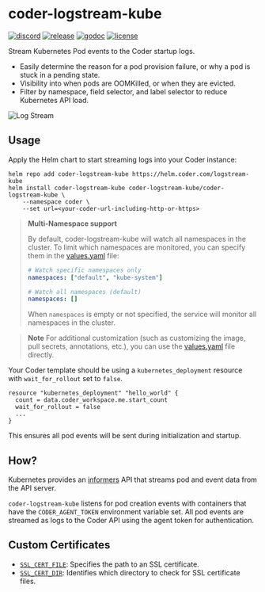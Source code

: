 # coder-logstream-kube

[![discord](https://img.shields.io/discord/747933592273027093?label=discord)](https://discord.gg/coder)
[![release](https://img.shields.io/github/v/tag/coder/coder-logstream-kube)](https://github.com/coder/envbuilder/pkgs/container/coder-logstream-kube)
[![godoc](https://pkg.go.dev/badge/github.com/coder/coder-logstream-kube.svg)](https://pkg.go.dev/github.com/coder/coder-logstream-kube)
[![license](https://img.shields.io/github/license/coder/coder-logstream-kube)](./LICENSE)

Stream Kubernetes Pod events to the Coder startup logs.

- Easily determine the reason for a pod provision failure, or why a pod is stuck in a pending state.
- Visibility into when pods are OOMKilled, or when they are evicted.
- Filter by namespace, field selector, and label selector to reduce Kubernetes API load.

![Log Stream](./scripts/demo.png)

## Usage

Apply the Helm chart to start streaming logs into your Coder instance:

```console
helm repo add coder-logstream-kube https://helm.coder.com/logstream-kube
helm install coder-logstream-kube coder-logstream-kube/coder-logstream-kube \
    --namespace coder \
    --set url=<your-coder-url-including-http-or-https>
```

> **Multi-Namespace support**
>
> By default, coder-logstream-kube will watch all namespaces in the cluster. To limit which namespaces are monitored, you can specify them in the [values.yaml](helm/values.yaml) file:
>
> ```yaml
> # Watch specific namespaces only
> namespaces: ["default", "kube-system"]
> 
> # Watch all namespaces (default)
> namespaces: []
> ```
>
> When `namespaces` is empty or not specified, the service will monitor all namespaces in the cluster.

> **Note**
> For additional customization (such as customizing the image, pull secrets, annotations, etc.), you can use the
> [values.yaml](helm/values.yaml) file directly.

Your Coder template should be using a `kubernetes_deployment` resource with `wait_for_rollout` set to `false`.

```hcl
resource "kubernetes_deployment" "hello_world" {
  count = data.coder_workspace.me.start_count
  wait_for_rollout = false
  ...
}
```

This ensures all pod events will be sent during initialization and startup.

## How?

Kubernetes provides an [informers](https://pkg.go.dev/k8s.io/client-go/informers) API that streams pod and event data from the API server.

`coder-logstream-kube` listens for pod creation events with containers that have the `CODER_AGENT_TOKEN` environment variable set. All pod events are streamed as logs to the Coder API using the agent token for authentication.

## Custom Certificates

- [`SSL_CERT_FILE`](https://go.dev/src/crypto/x509/root_unix.go#L19): Specifies the path to an SSL certificate.
- [`SSL_CERT_DIR`](https://go.dev/src/crypto/x509/root_unix.go#L25): Identifies which directory to check for SSL certificate files.
